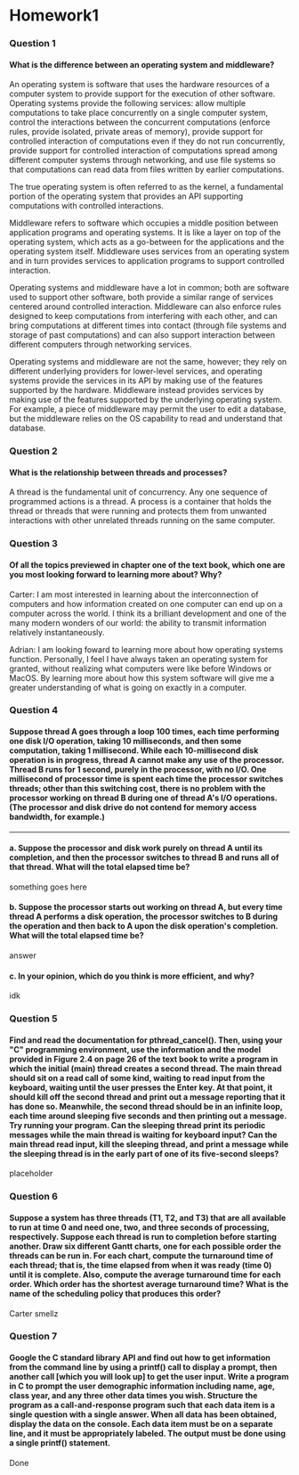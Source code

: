 # Homework1

### Question 1
#### What is the difference between an operating system and middleware?

An operating system is software that uses the hardware resources of a computer system to provide support for the execution of other software.
Operating systems provide the following services: allow multiple computations to take place concurrently on a single computer system, control
the interactions between the concurrent computations (enforce rules, provide isolated, private areas of memory), provide support for controlled
interaction of computations even if they do not run concurrently, provide support for controlled interaction of computations spread among different
computer systems through networking, and use file systems so that computations can read data from files written by earlier computations. 

The true operating system is often referred to as the kernel, a fundamental portion of the operating system that provides an API supporting
computations with controlled interactions.

Middleware refers to software which occupies a middle position between application programs and operating systems. It is like a layer on top of the
operating system, which acts as a go-between for the applications and the operating system itself. Middleware uses services from an operating system
and in turn provides services to application programs to support controlled interaction.

Operating systems and middleware have a lot in common; both are software used to support other software, both provide a similar range of services
centered around controlled interaction. Middleware can also enforce rules designed to keep computations from interfering with each other, and can
bring computations at different times into contact (through file systems and storage of past computations) and can also support interaction 
between different computers through networking services.

Operating systems and middleware are not the same, however; they rely on different underlying providers for lower-level services, and operating 
systems provide the services in its API by making use of the features supported by the hardware. Middleware instead provides services by making use
of the features supported by the underlying operating system. For example, a piece of middleware may permit the user to edit a database, but the
middleware relies on the OS capability to read and understand that database.

### Question 2
#### What is the relationship between threads and processes?

A thread is the fundamental unit of concurrency. Any one sequence of programmed actions is a thread. A process is a container that holds the thread
or threads that were running and protects them from unwanted interactions with other unrelated threads running on the same computer. 

### Question 3
#### Of all the topics previewed in chapter one of the text book, which one are you most looking forward to learning more about? Why?

Carter: I am most interested in learning about the interconnection of computers and how information created on one computer can end up on a computer across the world. I think its a brilliant development and one of the many modern wonders of our world: the ability to transmit information relatively instantaneously.

Adrian: I am looking foward to learning more about how operating systems function. Personally, I feel I have always taken an operating system for granted, without realizing what computers were like before Windows or MacOS. By learning more about how this system software will give me a greater understanding of what is going on exactly in a computer.

### Question 4
#### Suppose thread A goes through a loop 100 times, each time performing one disk I/O operation, taking 10 milliseconds, and then some computation, taking 1 millisecond. While each 10-millisecond disk operation is in progress, thread A cannot make any use of the processor. Thread B runs for 1 second, purely in the processor, with no I/O. One millisecond of processor time is spent each time the processor switches threads; other than this switching cost, there is no problem with the processor working on thread B during one of thread A's I/O operations. (The processor and disk drive do not contend for memory access bandwidth, for example.)
---------------------------------------
#### a. Suppose the processor and disk work purely on thread A until its completion, and then the processor switches to thread B and runs all of that thread. What will the total elapsed time be?
something goes here

#### b. Suppose the processor starts out working on thread A, but every time thread A performs a disk operation, the processor switches to B during the operation and then back to A upon the disk operation's completion. What will the total elapsed time be?
answer

#### c. In your opinion, which do you think is more efficient, and why?
idk

### Question 5
####  Find and read the documentation for pthread_cancel(). Then, using your "C" programming environment, use the information and the model provided in Figure 2.4 on page 26 of the text book to write a program in which the initial (main) thread creates a second thread. The main thread should sit on a read call of some kind, waiting to read input from the keyboard, waiting until the user presses the Enter key. At that point, it should kill off the second thread and print out a message reporting that it has done so. Meanwhile, the second thread should be in an infinite loop, each time around sleeping five seconds and then printing out a message. Try running your program. Can the sleeping thread print its  periodic messages while the main thread is waiting for keyboard input? Can the main thread read input, kill the sleeping thread, and print a message while the sleeping thread is in the early part of one of its five-second sleeps?

placeholder

### Question 6
#### Suppose a system has three threads (T1, T2, and T3) that are all available to run at time 0 and need one, two, and three seconds of processing, respectively. Suppose each thread is run to completion before starting another. Draw six different Gantt charts, one for each possible order the threads can be run in. For each chart, compute the turnaround time of each thread; that is, the time elapsed from when it was ready (time 0) until it is complete. Also, compute the average turnaround time for each order. Which order has the shortest average turnaround time? What is the name of the scheduling policy that produces this order?

Carter smellz

### Question 7
#### Google the C standard library API and find out how to get information from the command line by using a printf() call to display a prompt, then another call [which you will look up] to get the user input. Write a program in C to prompt the user demographic information including name, age, class year, and any three other data times you wish. Structure the program as a call-and-response program such that each data item is a single question with a single answer. When all data has been obtained, display the data on the console. Each data item must be on a separate line, and it must be appropriately labeled. The output must be done using a single printf() statement.

Done